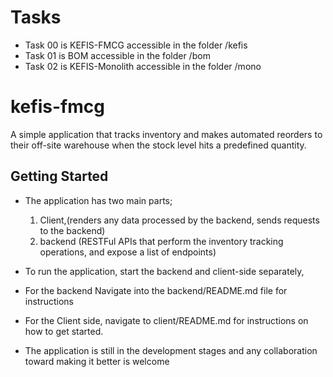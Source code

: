 # Tasks
- Task 00 is KEFIS-FMCG accessible in the folder /kefis
- Task 01 is BOM accessible in the folder /bom
- Task 02 is KEFIS-Monolith accessible in the folder /mono

# kefis-fmcg
A simple application that tracks inventory and makes automated reorders to their off-site warehouse when the stock level hits a predefined quantity.
## Getting Started
- The application has two main parts;
  1. Client,(renders any data processed by the backend, sends requests to the backend)
  2. backend (RESTFul APIs that perform the inventory tracking operations, and expose a list of endpoints)

- To run the application, start the backend and client-side separately,
- For the backend Navigate into the backend/README.md file for instructions
- For the Client side, navigate to client/README.md for instructions on how to get started.
- The application is still in the development stages and any collaboration toward making it better is welcome

